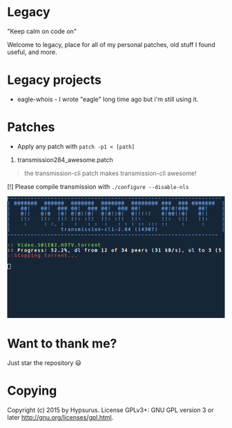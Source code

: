 Legacy
=======

"Keep calm on code on"

Welcome to legacy, 
place for all of my personal patches, old stuff I found useful, and more.

Legacy projects
================

* eagle-whois - I wrote "eagle" long time ago but i'm still using it.


Patches
========

* Apply any patch with `patch -p1 < [path]`

1. transmission284_awesome.patch

> the transmission-cli patch makes transmission-cli awesome!

[!] Please compile transmission with `./configure --disable-nls`

![tr284](screenshots/transmission284.png)

Want to thank me?
=================

Just star the repository :smiley:

Copying
==========

Copyright (c) 2015 by Hypsurus.
License GPLv3+: GNU GPL version 3 or later <http://gnu.org/licenses/gpl.html>.

